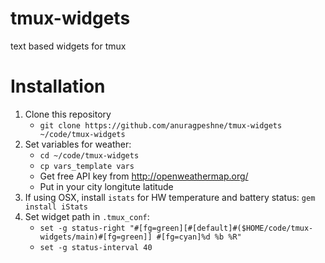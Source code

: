 # tmux-widgets
text based widgets for tmux

# Installation
1. Clone this repository
   - ```git clone https://github.com/anuragpeshne/tmux-widgets ~/code/tmux-widgets```
2. Set variables for weather:
   - ```cd ~/code/tmux-widgets```
   - ```cp vars_template vars```
   - Get free API key from http://openweathermap.org/
   - Put in your city longitute latitude
3. If using OSX, install ```istats``` for HW temperature and battery status:
   ```gem install iStats```
4. Set widget path in `.tmux_conf`:
   - ```set -g status-right "#[fg=green][#[default]#($HOME/code/tmux-widgets/main)#[fg=green]] #[fg=cyan]%d %b %R"```
   - ```set -g status-interval 40```
